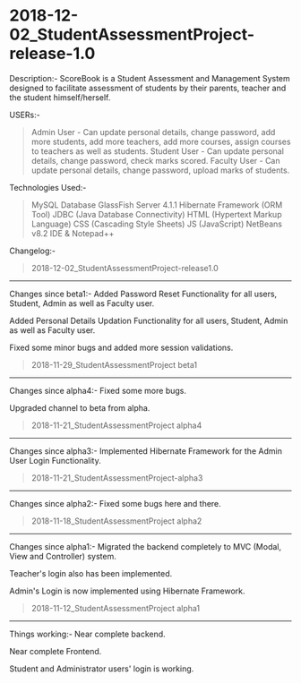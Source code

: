 # 2018-12-02_StudentAssessmentProject-release-1.0

Description:-
ScoreBook is a Student Assessment and Management System designed to facilitate assessment of students by their parents, teacher and the student himself/herself.

USERs:-
> Admin User - Can update personal details, change password, add more students, add more teachers, add more courses, assign courses to teachers as well as students.
> Student User - Can update personal details, change password, check marks scored.
> Faculty User - Can update personal details, change password, upload marks of students.


Technologies Used:-
> MySQL Database
> GlassFish Server 4.1.1
> Hibernate Framework (ORM Tool)
> JDBC (Java Database Connectivity)
> HTML (Hypertext Markup Language)
> CSS (Cascading Style Sheets)
> JS (JavaScript)
> NetBeans v8.2 IDE & Notepad++


Changelog:-
> 2018-12-02_StudentAssessmentProject-release1.0
---------------------------------------------
Changes since beta1:-
 Added Password Reset Functionality for all users, Student, Admin as well as Faculty user.

 Added Personal Details Updation Functionality for all users, Student, Admin as well as Faculty user.

 Fixed some minor bugs and added more session validations.


> 2018-11-29_StudentAssessmentProject beta1
---------------------------------------------
Changes since alpha4:-
 Fixed some more bugs.
 
 Upgraded channel to beta from alpha.


> 2018-11-21_StudentAssessmentProject alpha4
---------------------------------------------
Changes since alpha3:-
 Implemented Hibernate Framework for the Admin User Login Functionality.


> 2018-11-21_StudentAssessmentProject-alpha3
---------------------------------------------
Changes since alpha2:-
 Fixed some bugs here and there.


> 2018-11-18_StudentAssessmentProject alpha2
---------------------------------------------
Changes since alpha1:-
 Migrated the backend completely to MVC (Modal, View and Controller) system.

 Teacher's login also has been implemented.

 Admin's Login is now implemented using Hibernate Framework.


> 2018-11-12_StudentAssessmentProject alpha1
---------------------------------------------
Things working:-
 Near complete backend.

 Near complete Frontend.

 Student and Administrator users' login is working.
 